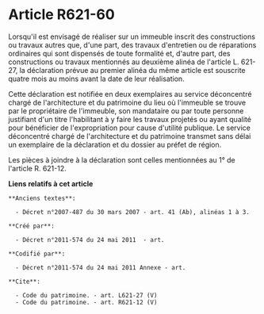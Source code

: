# Article R621-60

Lorsqu'il est envisagé de réaliser sur un immeuble inscrit des constructions ou travaux autres que, d'une part, des travaux
d'entretien ou de réparations ordinaires qui sont dispensés de toute formalité et, d'autre part, des constructions ou travaux
mentionnés au deuxième alinéa de l'article L. 621-27, la déclaration prévue au premier alinéa du même article est souscrite
quatre mois au moins avant la date de leur réalisation. 

Cette déclaration est notifiée en deux exemplaires au service déconcentré chargé de l'architecture et du patrimoine du lieu
où l'immeuble se trouve par le propriétaire de l'immeuble, son mandataire ou par toute personne justifiant d'un titre
l'habilitant à y faire les travaux projetés ou ayant qualité pour bénéficier de l'expropriation pour cause d'utilité
publique. Le service déconcentré chargé de l'architecture et du patrimoine transmet sans délai un exemplaire de la
déclaration et du dossier au préfet de région. 

Les pièces à joindre à la déclaration sont celles mentionnées au 1° de l'article R. 621-12.

**Liens relatifs à cet article**

	**Anciens textes**:

	  - Décret n°2007-487 du 30 mars 2007 - art. 41 (Ab), alinéas 1 à 3.

	**Créé par**:

	  - Décret n°2011-574 du 24 mai 2011  - art.

	**Codifié par**:

	  - Décret n°2011-574 du 24 mai 2011 Annexe - art.

	**Cite**:

	  - Code du patrimoine. - art. L621-27 (V)
	  - Code du patrimoine. - art. R621-12 (V)

